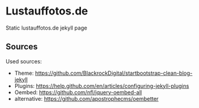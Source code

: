 # Lustauffotos.de
Static lustauffotos.de jekyll page

## Sources
Used sources:

* Theme: https://github.com/BlackrockDigital/startbootstrap-clean-blog-jekyll
* Plugins: https://help.github.com/en/articles/configuring-jekyll-plugins
* Oembed: https://github.com/nfl/jquery-oembed-all
* alternative: https://github.com/apostrophecms/oembetter
